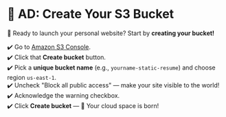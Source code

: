 # 🚀 AD: Create Your S3 Bucket

👋 Ready to launch your personal website? Start by **creating your bucket!**

✔️ Go to [Amazon S3 Console](https://console.aws.amazon.com/s3/).  
✔️ Click that **Create bucket** button.  
✔️ Pick a **unique bucket name** (e.g., `yourname-static-resume`) and choose region `us-east-1`.  
✔️ Uncheck "Block all public access" — make your site visible to the world!  
✔️ Acknowledge the warning checkbox.  
✔️ Click **Create bucket** — 🎉 Your cloud space is born!
